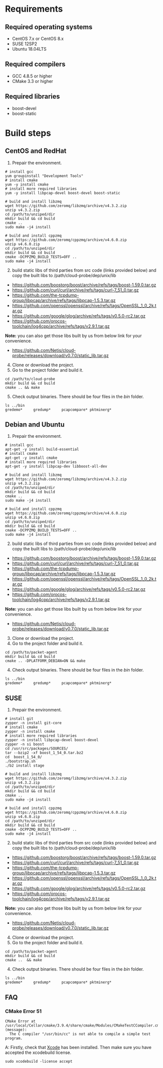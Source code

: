 # Requirements

## Required operating systems

* CentOS 7.x or CentOS 8.x
* SUSE 12SP2
* Ubuntu 18.04LTS
    
## Required compilers

* GCC 4.8.5 or higher
* CMake 3.3 or higher
    
## Required libraries

* boost-devel
* boost-static


# Build steps

## CentOS and RedHat

1. Prepair the environment.

```shell
# install gcc
yum groupinstall "Development Tools"
# install cmake
yum -y install cmake
# install more required libraries
yum -y install libpcap-devel boost-devel boost-static

# build and install libzmq
wget https://github.com/zeromq/libzmq/archive/v4.3.2.zip
unzip v4.3.2.zip
cd /path/to/unziped/dir
mkdir build && cd build
cmake ..
sudo make -j4 install

# build and install cppzmq
wget https://github.com/zeromq/cppzmq/archive/v4.6.0.zip
unzip v4.6.0.zip
cd /path/to/unziped/dir
mkdir build && cd build
cmake -DCPPZMQ_BUILD_TESTS=OFF ..
sudo make -j4 install
```
2. build static libs of third parties from src code (links provided below) and copy the built libs to /path/cloud-probe/dep/unix/lib
 * https://github.com/boostorg/boost/archive/refs/tags/boost-1.59.0.tar.gz
 * https://github.com/curl/curl/archive/refs/tags/curl-7_51_0.tar.gz
 * https://github.com/the-tcpdump-group/libpcap/archive/refs/tags/libpcap-1.5.3.tar.gz
 * https://github.com/openssl/openssl/archive/refs/tags/OpenSSL_1_0_2k.tar.gz
 * https://github.com/google/glog/archive/refs/tags/v0.5.0-rc2.tar.gz
 * https://github.com/orocos-toolchain/log4cpp/archive/refs/tags/v2.9.1.tar.gz

 **Note:** you can also get those libs built by us from below link for your convenience.
 * https://github.com/Netis/cloud-probe/releases/download/v0.7.0/static_lib.tar.gz
 
4. Clone or download the project.
5. Go to the project folder and build it.

```shell
cd /path/to/cloud-probe
mkdir build && cd build
cmake .. && make
```

5. Check output binaries. There should be four files in the *bin* folder.

```shell
ls ../bin
gredemo*     gredump*     pcapcompare* pktminerg*
```


## Debian and Ubuntu

1. Prepair the environment.

```shell
# install gcc
apt-get -y install build-essential
# install cmake
apt-get -y install cmake
# install more required libraries
apt-get -y install libpcap-dev libboost-all-dev

# build and install libzmq
wget https://github.com/zeromq/libzmq/archive/v4.3.2.zip
unzip v4.3.2.zip
cd /path/to/unziped/dir
mkdir build && cd build
cmake ..
sudo make -j4 install

# build and install cppzmq
wget https://github.com/zeromq/cppzmq/archive/v4.6.0.zip
unzip v4.6.0.zip
cd /path/to/unziped/dir
mkdir build && cd build
cmake -DCPPZMQ_BUILD_TESTS=OFF ..
sudo make -j4 install
```

2. build static libs of third parties from src code (links provided below) and copy the built libs to /path/cloud-probe/dep/unix/lib
 * https://github.com/boostorg/boost/archive/refs/tags/boost-1.59.0.tar.gz
 * https://github.com/curl/curl/archive/refs/tags/curl-7_51_0.tar.gz
 * https://github.com/the-tcpdump-group/libpcap/archive/refs/tags/libpcap-1.5.3.tar.gz
 * https://github.com/openssl/openssl/archive/refs/tags/OpenSSL_1_0_2k.tar.gz
 * https://github.com/google/glog/archive/refs/tags/v0.5.0-rc2.tar.gz
 * https://github.com/orocos-toolchain/log4cpp/archive/refs/tags/v2.9.1.tar.gz

 **Note:** you can also get those libs built by us from below link for your convenience.
 * https://github.com/Netis/cloud-probe/releases/download/v0.7.0/static_lib.tar.gz
   
3. Clone or download the project.
4. Go to the project folder and build it.

```shell
cd /path/to/packet-agent
mkdir build && cd build
cmake .. -DPLATFORM_DEBIAN=ON && make
```

4. Check output binaries. There should be four files in the *bin* folder.

```shell
ls ../bin
gredemo*     gredump*     pcapcompare* pktminerg*
```

## SUSE

1. Prepair the environment.

```shell
# install git
zypper -n install git-core
# install cmake
zypper -n install cmake
# install more required libraries
zypper -n install libpcap-devel boost-devel
zypper -n si boost
cd /usr/src/packages/SOURCES/
tar --bzip2 -xf boost_1_54_0.tar.bz2
cd  boost_1_54_0/
./bootstrap.sh
./b2 install stage 

# build and install libzmq
wget https://github.com/zeromq/libzmq/archive/v4.3.2.zip
unzip v4.3.2.zip
cd /path/to/unziped/dir
mkdir build && cd build
cmake ..
sudo make -j4 install

# build and install cppzmq
wget https://github.com/zeromq/cppzmq/archive/v4.6.0.zip
unzip v4.6.0.zip
cd /path/to/unziped/dir
mkdir build && cd build
cmake -DCPPZMQ_BUILD_TESTS=OFF ..
sudo make -j4 install
```

2. build static libs of third parties from src code (links provided below) and copy the built libs to /path/cloud-probe/dep/unix/lib
 * https://github.com/boostorg/boost/archive/refs/tags/boost-1.59.0.tar.gz
 * https://github.com/curl/curl/archive/refs/tags/curl-7_51_0.tar.gz
 * https://github.com/the-tcpdump-group/libpcap/archive/refs/tags/libpcap-1.5.3.tar.gz
 * https://github.com/openssl/openssl/archive/refs/tags/OpenSSL_1_0_2k.tar.gz
 * https://github.com/google/glog/archive/refs/tags/v0.5.0-rc2.tar.gz
 * https://github.com/orocos-toolchain/log4cpp/archive/refs/tags/v2.9.1.tar.gz

 **Note:** you can also get those libs built by us from below link for your convenience.
 * https://github.com/Netis/cloud-probe/releases/download/v0.7.0/static_lib.tar.gz

4. Clone or download the project.
5. Go to the project folder and build it.

```shell
cd /path/to/packet-agent
mkdir build && cd build
cmake ..  && make
```

4. Check output binaries. There should be four files in the *bin* folder.

```shell
ls ../bin
gredemo*     gredump*     pcapcompare* pktminerg*
```


## FAQ

### CMake Error 51

```shell
CMake Error at /usr/local/Cellar/cmake/3.9.4/share/cmake/Modules/CMakeTestCCompiler.cmake:51 (message):
  The C compiler "/usr/bin/cc" is not able to compile a simple test program.
```

A: Firstly, check that [Xcode](https://developer.apple.com/xcode/) has been installed. Then make sure you have accepted the xcodebuild license.

```shell
sudo xcodebuild -license accept
```
  

